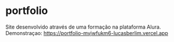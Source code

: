 # portfolio
Site desenvolvido através de uma formação na plataforma Alura.
Demonstraçao: https://portfolio-mvjwfukm6-lucasberlim.vercel.app
